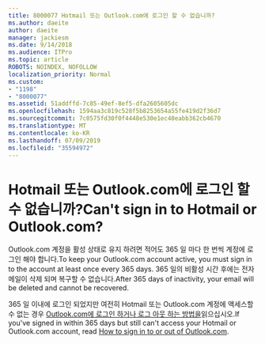 ```yaml
---
title: 8000077 Hotmail 또는 Outlook.com에 로그인 할 수 없습니까?
ms.author: daeite
author: daeite
manager: jackiesm
ms.date: 9/14/2018
ms.audience: ITPro
ms.topic: article
ROBOTS: NOINDEX, NOFOLLOW
localization_priority: Normal
ms.custom:
- "1198"
- "8000077"
ms.assetid: 51addffd-7c85-49ef-8ef5-dfa2605605dc
ms.openlocfilehash: 1594aa3c819c528f5b8253654a55fe419d2f36d7
ms.sourcegitcommit: 7c0575fd30f0f4448e530e1ec40eabb362cb4670
ms.translationtype: MT
ms.contentlocale: ko-KR
ms.lasthandoff: 07/09/2019
ms.locfileid: "35594972"
---
```

# <a name="cant-sign-in-to-hotmail-or-outlookcom"></a><span data-ttu-id="c2266-102">Hotmail 또는 Outlook.com에 로그인 할 수 없습니까?</span><span class="sxs-lookup"><span data-stu-id="c2266-102">Can't sign in to Hotmail or Outlook.com?</span></span>

<span data-ttu-id="c2266-103">Outlook.com 계정을 활성 상태로 유지 하려면 적어도 365 일 마다 한 번씩 계정에 로그인 해야 합니다.</span><span class="sxs-lookup"><span data-stu-id="c2266-103">To keep your Outlook.com account active, you must sign in to the account at least once every 365 days.</span></span> <span data-ttu-id="c2266-104">365 일의 비활성 시간 후에는 전자 메일이 삭제 되며 복구할 수 없습니다.</span><span class="sxs-lookup"><span data-stu-id="c2266-104">After 365 days of inactivity, your email will be deleted and cannot be recovered.</span></span>
  
<span data-ttu-id="c2266-105">365 일 이내에 로그인 되었지만 여전히 Hotmail 또는 Outlook.com 계정에 액세스할 수 없는 경우 [Outlook.com에 로그인 하거나 로그 아웃 하는 방법을](https://support.office.com/article/e08eb8ac-ac27-49f4-a400-a47311e1ee7e?wt.mc_id=Office_Outlook_com_Alchemy)읽으십시오.</span><span class="sxs-lookup"><span data-stu-id="c2266-105">If you've signed in within 365 days but still can't access your Hotmail or Outlook.com account, read [How to sign in to or out of Outlook.com](https://support.office.com/article/e08eb8ac-ac27-49f4-a400-a47311e1ee7e?wt.mc_id=Office_Outlook_com_Alchemy).</span></span>
  